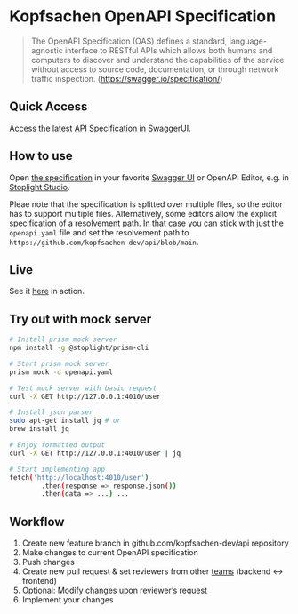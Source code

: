 # Kopfsachen OpenAPI Specification

> The OpenAPI Specification (OAS) defines a standard, language-agnostic interface to RESTful APIs which allows both humans and computers to discover and understand the capabilities of the service without access to source code, documentation, or through network traffic inspection.
(https://swagger.io/specification/)

## Quick Access
Access the [latest API Specification in SwaggerUI](https://kopfsachen-dev.github.io/api/).

## How to use
Open [the specification](openapi.yaml) in your favorite [Swagger UI](https://editor.swagger.io/) or OpenAPI Editor, e.g. in [Stoplight Studio](https://stoplight.io/studio/).

Pleae note that the specification is splitted over multiple files, so the editor has to support multiple files. Alternatively, some editors allow the explicit specification of a resolvement path. In that case you can stick with just the `openapi.yaml` file and set the resolvement path to `https://github.com/kopfsachen-dev/api/blob/main`.

## Live
See it [here](https://kopfsachen-dev.github.io/api/) in action.

## Try out with mock server
```bash
# Install prism mock server
npm install -g @stoplight/prism-cli

# Start prism mock server
prism mock -d openapi.yaml

# Test mock server with basic request
curl -X GET http://127.0.0.1:4010/user

# Install json parser
sudo apt-get install jq # or
brew install jq

# Enjoy formatted output
curl -X GET http://127.0.0.1:4010/user | jq

# Start implementing app
fetch('http://localhost:4010/user')
        .then(response => response.json())
        .then(data => ...) ...
```

## Workflow

1. Create new feature branch in github.com/kopfsachen-dev/api repository
2. Make changes to current OpenAPI specification
3. Push changes
4. Create new pull request & set reviewers from other [teams](https://github.com/orgs/kopfsachen-dev/teams) (backend <-> frontend)
5. Optional: Modify changes upon reviewer’s request
6. Implement your changes
